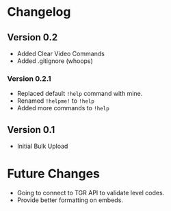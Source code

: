 # Changelog

## Version 0.2
* Added Clear Video Commands
* Added .gitignore (whoops)
### Version 0.2.1
* Replaced default `!help` command with mine.
* Renamed `!helpme!` to `!help`
* Added more commands to `!help`

## Version 0.1
* Initial Bulk Upload

# Future Changes
* Going to connect to TGR API to validate level codes.
* Provide better formatting on embeds.